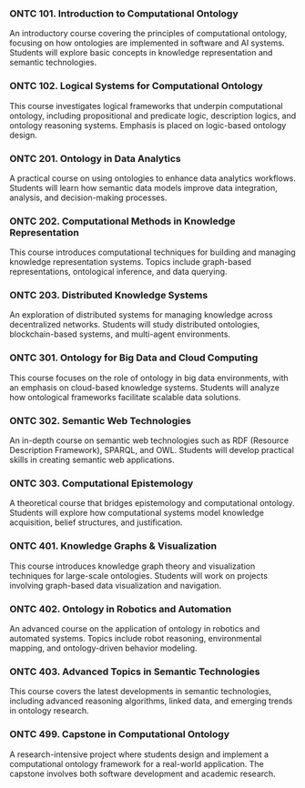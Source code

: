 ### ONTC 101. Introduction to Computational Ontology

An introductory course covering the principles of computational ontology, focusing on how ontologies are implemented in software and AI systems. Students will explore basic concepts in knowledge representation and semantic technologies.

### ONTC 102. Logical Systems for Computational Ontology

This course investigates logical frameworks that underpin computational ontology, including propositional and predicate logic, description logics, and ontology reasoning systems. Emphasis is placed on logic-based ontology design.

### ONTC 201. Ontology in Data Analytics

A practical course on using ontologies to enhance data analytics workflows. Students will learn how semantic data models improve data integration, analysis, and decision-making processes.

### ONTC 202. Computational Methods in Knowledge Representation

This course introduces computational techniques for building and managing knowledge representation systems. Topics include graph-based representations, ontological inference, and data querying.

### ONTC 203. Distributed Knowledge Systems

An exploration of distributed systems for managing knowledge across decentralized networks. Students will study distributed ontologies, blockchain-based systems, and multi-agent environments.

### ONTC 301. Ontology for Big Data and Cloud Computing

This course focuses on the role of ontology in big data environments, with an emphasis on cloud-based knowledge systems. Students will analyze how ontological frameworks facilitate scalable data solutions.

### ONTC 302. Semantic Web Technologies

An in-depth course on semantic web technologies such as RDF (Resource Description Framework), SPARQL, and OWL. Students will develop practical skills in creating semantic web applications.

### ONTC 303. Computational Epistemology

A theoretical course that bridges epistemology and computational ontology. Students will explore how computational systems model knowledge acquisition, belief structures, and justification.

### ONTC 401. Knowledge Graphs & Visualization

This course introduces knowledge graph theory and visualization techniques for large-scale ontologies. Students will work on projects involving graph-based data visualization and navigation.

### ONTC 402. Ontology in Robotics and Automation

An advanced course on the application of ontology in robotics and automated systems. Topics include robot reasoning, environmental mapping, and ontology-driven behavior modeling.

### ONTC 403. Advanced Topics in Semantic Technologies

This course covers the latest developments in semantic technologies, including advanced reasoning algorithms, linked data, and emerging trends in ontology research.

### ONTC 499. Capstone in Computational Ontology

A research-intensive project where students design and implement a computational ontology framework for a real-world application. The capstone involves both software development and academic research.